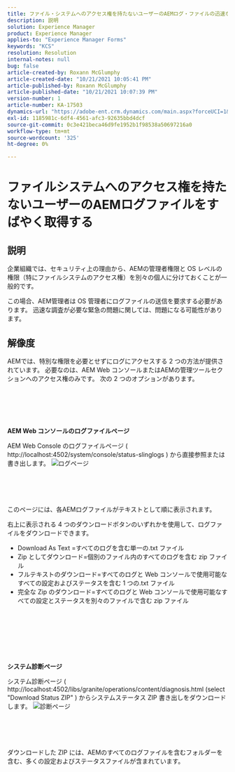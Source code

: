 ```yaml
---
title: ファイル・システムへのアクセス権を持たないユーザーのAEMログ・ファイルの迅速な取得
description: 説明
solution: Experience Manager
product: Experience Manager
applies-to: "Experience Manager Forms"
keywords: "KCS"
resolution: Resolution
internal-notes: null
bug: false
article-created-by: Roxann McGlumphy
article-created-date: "10/21/2021 10:05:41 PM"
article-published-by: Roxann McGlumphy
article-published-date: "10/21/2021 10:07:39 PM"
version-number: 1
article-number: KA-17503
dynamics-url: "https://adobe-ent.crm.dynamics.com/main.aspx?forceUCI=1&pagetype=entityrecord&etn=knowledgearticle&id=3fcd1d03-bb32-ec11-b6e5-000d3a5ba97a"
exl-id: 1185981c-6df4-4561-afc3-92635bbd4dcf
source-git-commit: 0c3e421beca46d9fe1952b1f98538a50697216a0
workflow-type: tm+mt
source-wordcount: '325'
ht-degree: 0%

---
```


# ファイルシステムへのアクセス権を持たないユーザーのAEMログファイルをすばやく取得する

## 説明


企業組織では、セキュリティ上の理由から、AEMの管理者権限と OS レベルの権限（特にファイルシステムのアクセス権）を別々の個人に分けておくことが一般的です。

この場合、AEM管理者は OS 管理者にログファイルの送信を要求する必要があります。 迅速な調査が必要な緊急の問題に関しては、問題になる可能性があります。


## 解像度


AEMでは、特別な権限を必要とせずにログにアクセスする 2 つの方法が提供されています。 必要なのは、AEM Web コンソールまたはAEMの管理ツールセクションへのアクセス権のみです。 次の 2 つのオプションがあります。
<br><br><br><br> <br><br>


<b>AEM Web コンソールのログファイルページ</b>

AEM Web Console のログファイルページ ( http://localhost:4502/system/console/status-slinglogs ) から直接参照または書き出します。
![ログページ](https://helpx.adobe.com/aem-forms/kb/getting-log-files-directly-from-aem/jcr%3acontent/main-pars/image.img.png/Capture1.PNG "ログページ")<br><br><br><br> <br><br>
このページには、各AEMログファイルがテキストとして順に表示されます。

右上に表示される 4 つのダウンロードボタンのいずれかを使用して、ログファイルをダウンロードできます。

- Download As Text =すべてのログを含む単一の.txt ファイル
- Zip としてダウンロード=個別のファイル内のすべてのログを含む zip ファイル
- フルテキストのダウンロード=すべてのログと Web コンソールで使用可能なすべての設定およびステータスを含む 1 つの.txt ファイル
- 完全な Zip のダウンロード=すべてのログと Web コンソールで使用可能なすべての設定とステータスを別々のファイルで含む zip ファイル

<br><br><br><br> <br><br>


<b>システム診断ページ</b>

システム診断ページ ( http://localhost:4502/libs/granite/operations/content/diagnosis.html (select &quot;Download Status ZIP&quot; ) からシステムステータス ZIP 書き出しをダウンロードします。
![診断ページ](https://helpx.adobe.com/aem-forms/kb/getting-log-files-directly-from-aem/jcr%3acontent/main-pars/image_0.img.png/Capture2.PNG "診断ページ")<br><br><br><br> <br><br>
ダウンロードした ZIP には、AEMのすべてのログファイルを含むフォルダーを含む、多くの設定およびステータスファイルが含まれています。
